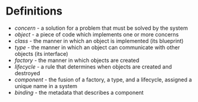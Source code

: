 # Definitions

- *concern* - a solution for a problem that must be solved by the system
- *object* - a piece of code which implements one or more concerns
- *class* - the manner in which an object is implemented (its blueprint)
- *type* - the manner in which an object can communicate with other objects (its interface)
- *factory* - the manner in which objects are created
- *lifecycle* - a rule that determines when objects are created and destroyed
- *component* - the fusion of a factory, a type, and a lifecycle, assigned a unique name in a system
- *binding* - the metadata that describes a component
